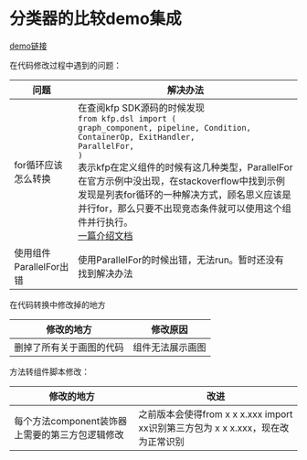 # 分类器的比较demo集成

<a href="https://scikit-learn.org.cn/view/47.html">demo链接</a>

在代码修改过程中遇到的问题：

| 问题                    | 解决办法                                                     |
| ----------------------- | ------------------------------------------------------------ |
| for循环应该怎么转换     | 在查阅kfp SDK源码的时候发现<br /><code>from kfp.dsl import (     graph_component,     pipeline,     Condition,     ContainerOp,     ExitHandler,     ParallelFor, )</code><br />表示kfp在定义组件的时候有这几种类型，ParallelFor在官方示例中没出现，在stackoverflow中找到示例发现是列表for循环的一种解决方式，顾名思义应该是并行for，那么只要不出现竞态条件就可以使用这个组件并行执行。<br /><a href="https://developer.ibm.com/blogs/kubeflow-pipelines-and-tekton-advances-data-workloads/#:~:text=The%20ParallelFor%20loop%20in%20Kubeflow%20Pipeline%20is%20a,tasks%20on%20a%20set%20of%20parameters%20in%20parallel.">一篇介绍文档</a> |
| 使用组件ParallelFor出错 | 使用ParallelFor的时候出错，无法run。暂时还没有找到解决办法   |



在代码转换中修改掉的地方

| 修改的地方               | 修改原因         |
| ------------------------ | ---------------- |
| 删掉了所有关于画图的代码 | 组件无法展示画图 |



方法转组件脚本修改：

| 修改的地方                                      | 改进                                                         |
| ----------------------------------------------- | ------------------------------------------------------------ |
| 每个方法component装饰器上需要的第三方包逻辑修改 | 之前版本会使得from x x x.xxx import xx识别第三方包为 x x x.xxx，现在改为正常识别 |

